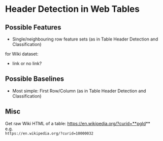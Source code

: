 # Header Detection in Web Tables

## Possible Features
- Single/neighbouring row feature sets (as in Table Header Detection and Classification)

for Wiki dataset:
- link or no link? 


## Possible Baselines
- Most simple: First Row/Column (as in Table Header Detection and Classification)

## Misc
Get raw Wiki HTML of a table:
https://en.wikipedia.org/?curid=**pgId**  
e.g.  
`https://en.wikipedia.org/?curid=10000032`

